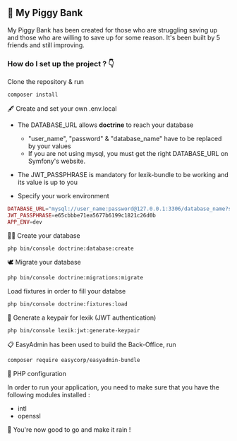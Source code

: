 ## :pig: My Piggy Bank

My Piggy Bank has been created for those who are struggling saving up and those who are willing to save up for some reason.
It's been built by 5 friends and still improving.

### How do I set up the project ? :point_down:

 Clone the repository & run

```bash
composer install
```

 :fountain_pen: Create and set your own .env.local

* The DATABASE_URL allows __doctrine__ to reach your database

  * "user_name", "password" & "database_name" have to be replaced by your values
  * If you are not using mysql, you must get the right DATABASE_URL on Symfony's website.

* The JWT_PASSPHRASE is mandatory for lexik-bundle to be working and its value is up to you
* Specify your work environment

```php
DATABASE_URL="mysql://user_name:password@127.0.0.1:3306/database_name?serverVersion=mariadb-10.3.25"
JWT_PASSPHRASE=e65cbbbe71ea5677b6199c1821c26d0b
APP_ENV=dev
```

 :genie_man: Create your database

```bash
php bin/console doctrine:database:create
```

 :dove: Migrate your database

```bash
php bin/console doctrine:migrations:migrate
```

 Load fixtures in order to fill your databse

```bash
php bin/console doctrine:fixtures:load
```

 :key: Generate a keypair for lexik (JWT authentication)

```bash
php bin/console lexik:jwt:generate-keypair
```

 :clipboard: EasyAdmin has been used to build the Back-Office, run

```bash
composer require easycorp/easyadmin-bundle
```

 :toolbox: PHP configuration

In order to run your application, you need to make sure that you have the following modules installed :

* intl
* openssl

:rocket: You're now good to go and make it rain !
